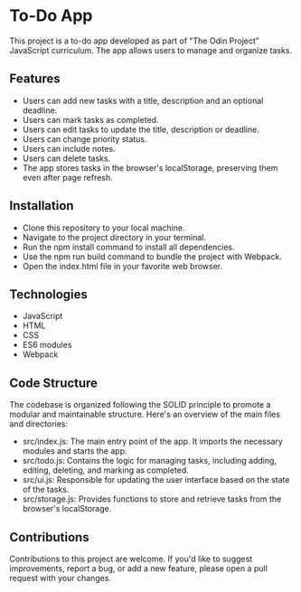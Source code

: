 # To-Do App
This project is a to-do app developed as part of "The Odin Project" JavaScript curriculum. The app allows users to manage and organize tasks.

## Features
- Users can add new tasks with a title, description and an optional deadline.
- Users can mark tasks as completed.
- Users can edit tasks to update the title, description or deadline.
- Users can change priority status.
- Users can include notes.
- Users can delete tasks.
- The app stores tasks in the browser's localStorage, preserving them even after page refresh.

## Installation
- Clone this repository to your local machine.
- Navigate to the project directory in your terminal.
- Run the npm install command to install all dependencies.
- Use the npm run build command to bundle the project with Webpack.
- Open the index.html file in your favorite web browser.

## Technologies
- JavaScript
- HTML
- CSS
- ES6 modules
- Webpack

## Code Structure
The codebase is organized following the SOLID principle to promote a modular and maintainable structure. Here's an overview of the main files and directories:

- src/index.js: The main entry point of the app. It imports the necessary modules and starts the app.
- src/todo.js: Contains the logic for managing tasks, including adding, editing, deleting, and marking as completed.
- src/ui.js: Responsible for updating the user interface based on the state of the tasks.
- src/storage.js: Provides functions to store and retrieve tasks from the browser's localStorage.

## Contributions
Contributions to this project are welcome. If you'd like to suggest improvements, report a bug, or add a new feature, please open a pull request with your changes.
